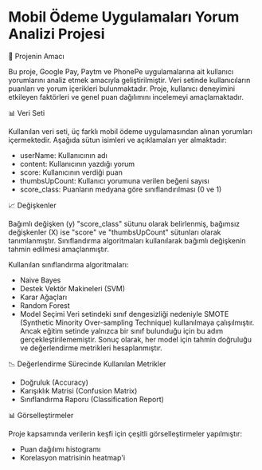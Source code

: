 # Mobil Ödeme Uygulamaları Yorum Analizi Projesi

🎯 Projenin Amacı 

Bu proje, Google Pay, Paytm ve PhonePe uygulamalarına ait kullanıcı yorumlarını analiz etmek amacıyla geliştirilmiştir. Veri setinde kullanıcıların puanları ve yorum içerikleri bulunmaktadır. Proje, kullanıcı deneyimini etkileyen faktörleri ve genel puan dağılımını incelemeyi amaçlamaktadır.

📊 Veri Seti 

Kullanılan veri seti, üç farklı mobil ödeme uygulamasından alınan yorumları içermektedir. Aşağıda sütun isimleri ve açıklamaları yer almaktadır:
* userName: Kullanıcının adı
* content: Kullanıcının yazdığı yorum
* score: Kullanıcının verdiği puan
* thumbsUpCount: Kullanıcı yorumuna verilen beğeni sayısı
* score_class: Puanların medyana göre sınıflandırılması (0 ve 1)

📈 Değişkenler

Bağımlı değişken (y) "score_class" sütunu olarak belirlenmiş, bağımsız değişkenler (X) ise "score" ve "thumbsUpCount" sütunları olarak tanımlanmıştır. Sınıflandırma algoritmaları kullanılarak bağımlı değişkenin tahmin edilmesi amaçlanmıştır.

Kullanılan sınıflandırma algoritmaları:
  * Naive Bayes
  * Destek Vektör Makineleri (SVM)
  * Karar Ağaçları
  * Random Forest
  * Model Seçimi
Veri setindeki sınıf dengesizliği nedeniyle SMOTE (Synthetic Minority Over-sampling Technique) kullanılmaya çalışılmıştır. Ancak eğitim setinde yalnızca bir sınıf bulunduğu için bu adım gerçekleştirilememiştir. Sonuç olarak, her model için tahmin doğruluğu ve değerlendirme metrikleri hesaplanmıştır.

📉 Değerlendirme Sürecinde Kullanılan Metrikler 

* Doğruluk (Accuracy)
* Karışıklık Matrisi (Confusion Matrix)
* Sınıflandırma Raporu (Classification Report)

📊 Görselleştirmeler

Proje kapsamında verilerin keşfi için çeşitli görselleştirmeler yapılmıştır:
* Puan dağılımı histogramı
* Korelasyon matrisinin heatmap'i
